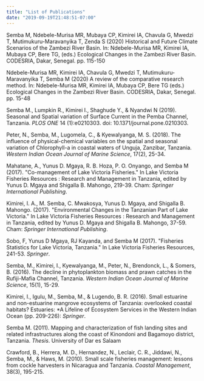 ```yaml
---
title: "List of Publications"
date: "2019-09-19T21:48:51-07:00"
---
```


Semba M, Ndebele-Murisa MR, Mubaya CP, Kimirei IA, Chavula G, Mwedzi T, Mutimukuru-Maravanyika T, Zenda S (2020) Historical and Future Climate Scenarios of the Zambezi River Basin. In: Ndebele-Murisa MR, Kimirei IA, Mubaya CP, Bere TG, (eds.) Ecological Changes in the Zambezi River Basin. CODESRIA, Dakar, Senegal. pp. 115-150

Ndebele-Murisa MR, Kimirei IA, Chavula G, Mwedzi T, Mutimukuru-Maravanyika T, Semba M (2020) A review of the comparative research method. In: Ndebele-Murisa MR, Kimirei IA, Mubaya CP, Bere TG (eds.) Ecological Changes in the Zambezi River Basin. CODESRIA, Dakar, Senegal. pp. 15-48

Semba M., Lumpkin R., Kimirei I., Shaghude Y., & Nyandwi N (2019). Seasonal and Spatial variation of Surface Current in the Pemba Channel, Tanzania. *PLOS ONE* 14 (1):e0210303. doi: 10.1371/journal.pone.0210303.

Peter, N., Semba, M., Lugomela, C., & Kyewalyanga, M. S. (2018). The influence of physical-chemical variables on the spatial and seasonal variation of Chlorophyll-a in coastal waters of Unguja, Zanzibar, Tanzania. *Western Indian Ocean Journal of Marine Science*, 17(2), 25-34.

Mahatane, A., Yunus D. Mgaya, R. B. Hoza, P. O. Onyango, and Semba M (2017). "Co-management of Lake Victoria Fisheries." In Lake Victoria Fisheries Resources : Research and Management in Tanzania, edited by Yunus D. Mgaya and Shigalla B. Mahongo, 219-39. Cham: *Springer International Publishing*.

Kimirei, I. A., M. Semba, C. Mwakosya, Yunus D. Mgaya, and Shigalla B. Mahongo. (2017). "Environmental Changes in the Tanzanian Part of Lake Victoria." In Lake Victoria Fisheries Resources : Research and Management in Tanzania, edited by Yunus D. Mgaya and Shigalla B. Mahongo, 37-59. Cham: *Springer International Publishing*.

Sobo, F, Yunus D Mgaya, RJ Kayanda, and Semba M (2017). "Fisheries Statistics for Lake Victoria, Tanzania." In Lake Victoria Fisheries Resources, 241-53. *Springer*.

Semba, M., Kimirei, I., Kyewalyanga, M., Peter, N., Brendonck, L., & Somers, B. (2016). The decline in phytoplankton biomass and prawn catches in the Rufiji-Mafia Channel, Tanzania. *Western Indian Ocean Journal of Marine Science*, 15(1), 15-29. 

Kimirei, I., Igulu, M., Semba, M., & Lugendo, B. R. (2016). Small estuarine and non-estuarine mangrove ecosystems of Tanzania: overlooked coastal habitats? Estuaries: *A Lifeline of Ecosystem Services in the Western Indian Ocean (pp. 209-226): *Springer*.

Semba M. (2011). Mapping and characterization of fish landing sites and related infrastructures along the coast of Kinondoni and Bagamoyo district, Tanzania. *Thesis*. University of Dar es Salaam

Crawford, B., Herrera, M. D., Hernandez, N., Leclair, C. R., Jiddawi, N., Semba, M., & Haws, M. (2010). Small scale fisheries management: lessons from cockle harvesters in Nicaragua and Tanzania. *Coastal Management*, 38(3), 195-215. 